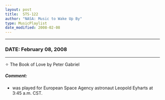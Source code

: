 ```yaml
---
layout: post
title:  STS-122
author: "NASA: Music to Wake Up By"
type: MusicPlaylist
date_modified: 2008-02-08
---
```


----
### DATE: February 08, 2008
----
✧ The Book of Love by Peter Gabriel

##### Comment:
* was played for European Space Agency astronaut Leopold Eyharts at 3:45 a.m. CST.
